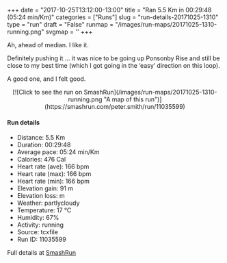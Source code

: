 +++
date = "2017-10-25T13:12:00-13:00"
title = "Ran 5.5 Km in 00:29:48 (05:24 min/Km)"
categories = ["Runs"]
slug = "run-details-20171025-1310"
type = "run"
draft = "False"
runmap = "/images/run-maps/20171025-1310-running.png"
svgmap = '<polyline points="35 21, 34 24, 36 26, 36 29, 37 31, 38 32, 39 32, 41 31, 42 30, 45 28, 46 26, 47 24, 48 23, 53 20, 57 15, 58 14, 59 13, 60 13, 66 14, 68 15, 76 18, 80 24, 80 25, 81 27, 83 28, 83 30, 89 39, 91 40, 91 43, 92 45, 96 50, 98 51, 98 52, 99 53, 99 55, 100 57, 98 62, 96 65, 94 69, 90 74, 86 77, 81 82, 80 85, 78 85, 75 88, 73 88, 72 87, 68 86, 56 85, 52 83, 40 80, 39 79, 38 78, 36 70, 34 67, 33 65, 27 63, 18 61, 10 57, 2 52, 1 52, 0 50, 0 50, 2 47, 6 45, 11 39, 17 35, 26 25, 30 21, 32 19, 33 18, 34 18, 35 19">'
+++

Ah, ahead of median. I like it. 

Definitely pushing it ... it was nice to be going up Ponsonby Rise and still be close to my best time (which I got going in the ‘easy’ direction on this loop). 

A good one, and I felt good. 

<!--more-->

<center>
[![Click to see the run on SmashRun](/images/run-maps/20171025-1310-running.png "A map of this run")](https://smashrun.com/peter.smith/run/11035599)
</center>

#### Run details

* Distance: 5.5 Km
* Duration: 00:29:48
* Average pace: 05:24 min/Km
* Calories: 476 Cal
* Heart rate (ave): 166 bpm
* Heart rate (max): 166 bpm
* Heart rate (min): 166 bpm
* Elevation gain: 91 m
* Elevation loss:  m
* Weather: partlycloudy
* Temperature: 17 &deg;C
* Humidity: 67%
* Activity: running
* Source: tcxfile
* Run ID: 11035599

Full details at [SmashRun](https://smashrun.com/peter.smith/run/11035599)